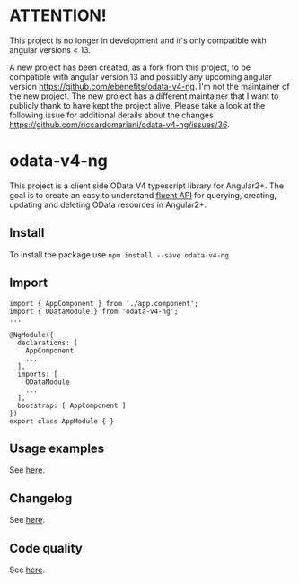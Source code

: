# ATTENTION!

This project is no longer in development and it's only compatible with angular versions < 13.

A new project has been created, as a fork from this project, to be compatible with angular version 13 and possibly any upcoming angular version https://github.com/ebenefits/odata-v4-ng. I'm not the maintainer of the new project. The new project has a different maintainer that I want to publicly thank to have kept the project alive. Please take a look at the following issue for additional details about the changes https://github.com/riccardomariani/odata-v4-ng/issues/36.

# odata-v4-ng

This project is a client side OData V4 typescript library for Angular2+. The goal is to create an easy to understand [fluent API](https://www.google.it/url?sa=t&rct=j&q=&esrc=s&source=web&cd=3&cad=rja&uact=8&ved=0ahUKEwjztKLavNTVAhXDKlAKHbNEA2IQFgg2MAI&url=https%3A%2F%2Fen.wikipedia.org%2Fwiki%2FFluent_interface&usg=AFQjCNHcT-89__Mu2BHtejtaB-dxbg7VNw) for querying, creating, updating and deleting OData resources in Angular2+.

## Install

To install the package use `npm install --save odata-v4-ng`

## Import
```
import { AppComponent } from './app.component';
import { ODataModule } from 'odata-v4-ng';
...

@NgModule({
  declarations: [
    AppComponent
    ...
  ],
  imports: [
    ODataModule
    ...
  ],
  bootstrap: [ AppComponent ]
})
export class AppModule { }

```

## Usage examples

See [here](https://riccardomariani.github.io/odata-v4-ng).

## Changelog

See [here](https://github.com/riccardomariani/odata-v4-ng/blob/master/CHANGELOG.md).

## Code quality

See [here](https://sonarcloud.io/dashboard?id=odata-v4-ng).
